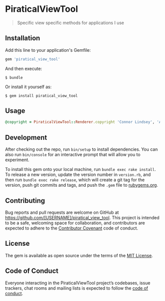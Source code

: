 # PiraticalViewTool

> Specific view specific methods for applications I use

## Installation

Add this line to your application's Gemfile:

```ruby
gem 'piratical_view_tool'
```

And then execute:

    $ bundle

Or install it yourself as:

    $ gem install piratical_view_tool

## Usage

```ruby
@copyright = PiraticalViewTool::Renderer.copyright 'Connor Lindsey', 'All rights reserved'
```

## Development

After checking out the repo, run `bin/setup` to install dependencies. You can also run `bin/console` for an interactive prompt that will allow you to experiment.

To install this gem onto your local machine, run `bundle exec rake install`. To release a new version, update the version number in `version.rb`, and then run `bundle exec rake release`, which will create a git tag for the version, push git commits and tags, and push the `.gem` file to [rubygems.org](https://rubygems.org).

## Contributing

Bug reports and pull requests are welcome on GitHub at https://github.com/[USERNAME]/piratical_view_tool. This project is intended to be a safe, welcoming space for collaboration, and contributors are expected to adhere to the [Contributor Covenant](http://contributor-covenant.org) code of conduct.

## License

The gem is available as open source under the terms of the [MIT License](http://opensource.org/licenses/MIT).

## Code of Conduct

Everyone interacting in the PiraticalViewTool project’s codebases, issue trackers, chat rooms and mailing lists is expected to follow the [code of conduct](https://github.com/[USERNAME]/piratical_view_tool/blob/master/CODE_OF_CONDUCT.md).
